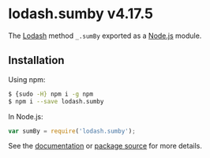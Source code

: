 # lodash.sumby v4.17.5

The [Lodash](https://lodash.com/) method `_.sumBy` exported as a [Node.js](https://nodejs.org/) module.

## Installation

Using npm:
```bash
$ {sudo -H} npm i -g npm
$ npm i --save lodash.sumby
```

In Node.js:
```js
var sumBy = require('lodash.sumby');
```

See the [documentation](https://lodash.com/docs#sumBy) or [package source](https://github.com/lodash/lodash/blob/4.17.5-npm-packages/lodash.sumby) for more details.
